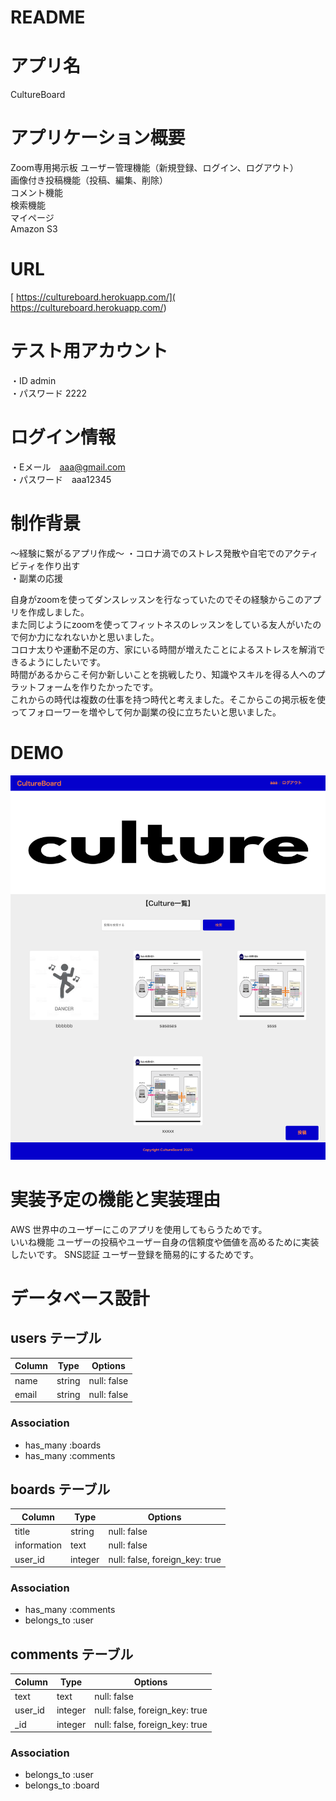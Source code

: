# README

# アプリ名  
CultureBoard  


# アプリケーション概要  
Zoom専用掲示板
ユーザー管理機能（新規登録、ログイン、ログアウト）  
画像付き投稿機能（投稿、編集、削除）  
コメント機能  
検索機能  
マイページ  
Amazon S3  


# URL  
[ https://cultureboard.herokuapp.com/]( https://cultureboard.herokuapp.com/)  


# テスト用アカウント  
・ID  admin  
・パスワード  2222  


# ログイン情報  
・Eメール　aaa@gmail.com  
・パスワード　aaa12345  


# 制作背景  
〜経験に繋がるアプリ作成〜
・コロナ渦でのストレス発散や自宅でのアクティビティを作り出す  
・副業の応援  

自身がzoomを使ってダンスレッスンを行なっていたのでその経験からこのアプリを作成しました。  
また同じようにzoomを使ってフィットネスのレッスンをしている友人がいたので何か力になれないかと思いました。  
コロナ太りや運動不足の方、家にいる時間が増えたことによるストレスを解消できるようにしたいです。  
時間があるからこそ何か新しいことを挑戦したり、知識やスキルを得る人へのプラットフォームを作りたかったです。  
これからの時代は複数の仕事を持つ時代と考えました。そこからこの掲示板を使ってフォローワーを増やして何か副業の役に立ちたいと思いました。  

# DEMO

![DEMO](Cultureboard.png)


# 実装予定の機能と実装理由  
AWS  世界中のユーザーにこのアプリを使用してもらうためです。  
いいね機能  ユーザーの投稿やユーザー自身の信頼度や価値を高めるために実装したいです。
SNS認証  ユーザー登録を簡易的にするためです。


# データベース設計  

## users テーブル

| Column   | Type   | Options     |
| ----------| ------ | ----------- |
| name | string | null: false |
| email    | string | null: false |

### Association

- has_many :boards
- has_many :comments

## boards テーブル

| Column | Type   | Options     |
| ------ | ------ | ----------- |
| title   | string | null: false |
| information | text | null: false |
| user_id  | integer | null: false, foreign_key: true |

### Association

- has_many :comments
- belongs_to :user

## comments テーブル

| Column | Type       | Options                        |
| ------ | ---------- | ------------------------------ |
| text | text | null: false|
| user_id   | integer | null: false, foreign_key: true |
| _id  | integer | null: false, foreign_key: true |

### Association

- belongs_to :user
- belongs_to :board

